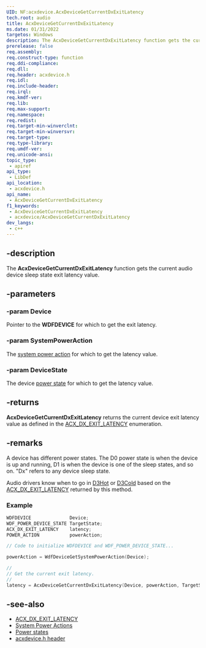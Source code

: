 ```yaml
---
UID: NF:acxdevice.AcxDeviceGetCurrentDxExitLatency
tech.root: audio
title: AcxDeviceGetCurrentDxExitLatency
ms.date: 01/31/2022
targetos: Windows
description: The AcxDeviceGetCurrentDxExitLatency function gets the current audio device sleep state exit latency value.
prerelease: false
req.assembly: 
req.construct-type: function
req.ddi-compliance: 
req.dll: 
req.header: acxdevice.h
req.idl: 
req.include-header: 
req.irql: 
req.kmdf-ver: 
req.lib: 
req.max-support: 
req.namespace: 
req.redist: 
req.target-min-winverclnt: 
req.target-min-winversvr: 
req.target-type: 
req.type-library: 
req.umdf-ver: 
req.unicode-ansi: 
topic_type:
 - apiref
api_type:
 - LibDef
api_location:
 - acxdevice.h
api_name:
 - AcxDeviceGetCurrentDxExitLatency
f1_keywords:
 - AcxDeviceGetCurrentDxExitLatency
 - acxdevice/AcxDeviceGetCurrentDxExitLatency
dev_langs:
 - c++
---
```


## -description

The **AcxDeviceGetCurrentDxExitLatency** function gets the current audio device sleep state exit latency value.

## -parameters

### -param Device

Pointer to the **WDFDEVICE** for which to get the exit latency.

### -param SystemPowerAction

The [system power action](/windows-hardware/drivers/kernel/system-power-actions) for which to get the latency value.

### -param DeviceState

The device [power state](/windows-hardware/drivers/nfc/power-states) for which to get the latency value.

## -returns

**AcxDeviceGetCurrentDxExitLatency** returns the current device exit latency value as defined in the [ACX_DX_EXIT_LATENCY](ne-acxdevice-acx_dx_exit_latency.md) enumeration.

## -remarks

A device has different power states. The D0 power state is when the device is up and running, D1 is when the device is one of the sleep states, and so on. "Dx" refers to any device sleep state.

Audio drivers know when to go in [D3Hot](/windows-hardware/drivers/kernel/device-sleeping-states#d3hot) or [D3Cold](/windows-hardware/drivers/kernel/device-sleeping-states#d3cold-substate) based on the [ACX_DX_EXIT_LATENCY](ne-acxdevice-acx_dx_exit_latency.md) returned by this method.

### Example

```cpp
WDFDEVICE              Device;
WDF_POWER_DEVICE_STATE TargetState;
ACX_DX_EXIT_LATENCY    latency;
POWER_ACTION           powerAction;

// Code to initialize WDFDEVICE and WDF_POWER_DEVICE_STATE...

powerAction = WdfDeviceGetSystemPowerAction(Device);

//
// Get the current exit latency.
//
latency = AcxDeviceGetCurrentDxExitLatency(Device, powerAction, TargetState);
```

## -see-also

* [ACX_DX_EXIT_LATENCY](ne-acxdevice-acx_dx_exit_latency.md)
* [System Power Actions](/windows-hardware/drivers/kernel/system-power-actions)
* [Power states](/windows-hardware/drivers/nfc/power-states)
* [acxdevice.h header](index.md)

